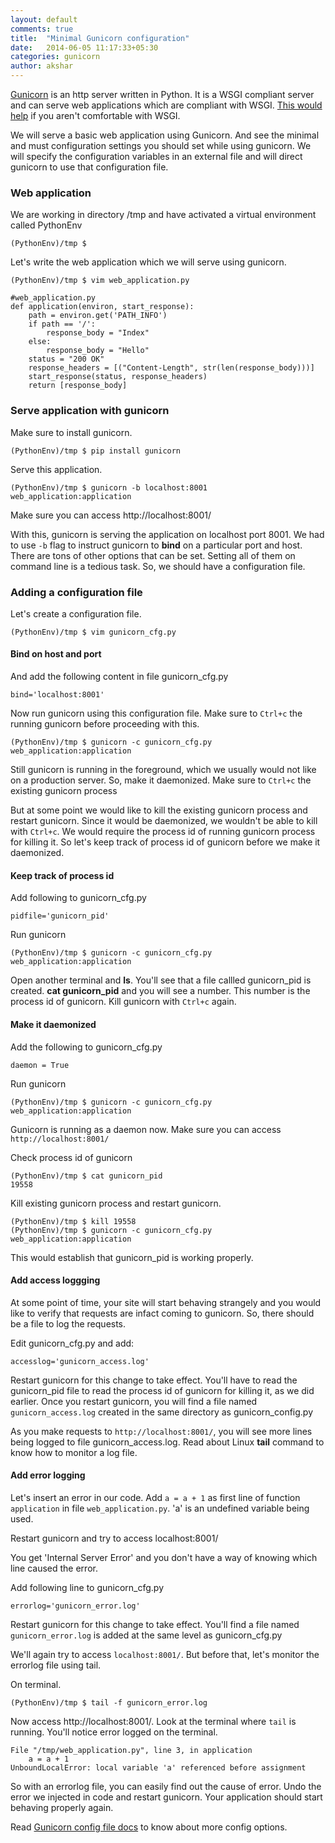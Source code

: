 ```yaml
---
layout: default
comments: true
title:  "Minimal Gunicorn configuration"
date:   2014-06-05 11:17:33+05:30
categories: gunicorn
author: akshar
---
```

<a href="http://gunicorn.org/" target="_blank">Gunicorn</a> is an http server written in Python. It is a WSGI compliant server and can serve web applications which are compliant with WSGI. <a href="http://agiliq.com/blog/2013/07/basics-wsgi/" target="_blank">This would help</a> if you aren't comfortable with WSGI.

We will serve a basic web application using Gunicorn. And see the minimal and must configuration settings you should set while using gunicorn. We will specify the configuration variables in an external file and will direct gunicorn to use that configuration file.

### Web application

We are working in directory /tmp and have activated a virtual environment called PythonEnv

    (PythonEnv)/tmp $

Let's write the web application which we will serve using gunicorn.

    (PythonEnv)/tmp $ vim web_application.py

    #web_application.py
    def application(environ, start_response):
        path = environ.get('PATH_INFO')
        if path == '/':
            response_body = "Index"
        else:
            response_body = "Hello"
        status = "200 OK"
        response_headers = [("Content-Length", str(len(response_body)))]
        start_response(status, response_headers)
        return [response_body]

### Serve application with gunicorn

Make sure to install gunicorn.

    (PythonEnv)/tmp $ pip install gunicorn

Serve this application.

    (PythonEnv)/tmp $ gunicorn -b localhost:8001 web_application:application

Make sure you can access http://localhost:8001/

With this, gunicorn is serving the application on localhost port 8001. We had to use `-b` flag to instruct gunicorn to **bind** on a particular port and host. There are tons of other options that can be set. Setting all of them on command line is a tedious task. So, we should have a configuration file.

### Adding a configuration file

Let's create a configuration file.

    (PythonEnv)/tmp $ vim gunicorn_cfg.py

#### Bind on host and port

And add the following content in file gunicorn_cfg.py

    bind='localhost:8001'

Now run gunicorn using this configuration file. Make sure to `Ctrl+c` the running gunicorn before proceeding with this.

    (PythonEnv)/tmp $ gunicorn -c gunicorn_cfg.py web_application:application

Still gunicorn is running in the foreground, which we usually would not like on a production server. So, make it daemonized. Make sure to `Ctrl+c` the existing gunicorn process

But at some point we would like to kill the existing gunicorn process and restart gunicorn. Since it would be daemonized, we wouldn't be able to kill with `Ctrl+c`. We would require the process id of running gunicorn process for killing it. So let's keep track of process id of gunicorn before we make it daemonized.

#### Keep track of process id

Add following to gunicorn_cfg.py

    pidfile='gunicorn_pid'

Run gunicorn

    (PythonEnv)/tmp $ gunicorn -c gunicorn_cfg.py web_application:application

Open another terminal and **ls**. You'll see that a file callled gunicorn_pid is created. **cat gunicorn_pid** and you will see a number. This number is the process id of gunicorn. Kill gunicorn with `Ctrl+c` again.

#### Make it daemonized

Add the following to gunicorn_cfg.py

    daemon = True

Run gunicorn

    (PythonEnv)/tmp $ gunicorn -c gunicorn_cfg.py web_application:application

Gunicorn is running as a daemon now. Make sure you can access `http://localhost:8001/`

Check process id of gunicorn

    (PythonEnv)/tmp $ cat gunicorn_pid
    19558

Kill existing gunicorn process and restart gunicorn.

    (PythonEnv)/tmp $ kill 19558
    (PythonEnv)/tmp $ gunicorn -c gunicorn_cfg.py web_application:application

This would establish that gunicorn_pid is working properly.

#### Add access loggging

At some point of time, your site will start behaving strangely and you would like to verify that requests are infact coming to gunicorn. So, there should be a file to log the requests.

Edit gunicorn_cfg.py and add:

    accesslog='gunicorn_access.log'

Restart gunicorn for this change to take effect. You'll have to read the gunicorn_pid file to read the process id of gunicorn for killing it, as we did earlier. Once you restart gunicorn, you will find a file named `gunicorn_access.log` created in the same directory as gunicorn_config.py

As you make requests to `http://localhost:8001/`, you will see more lines being logged to file gunicorn_access.log. Read about Linux **tail** command to know how to monitor a log file.

#### Add error logging

Let's insert an error in our code. Add `a = a + 1` as first line of function `application` in file `web_application.py`. 'a' is an undefined variable being used.

Restart gunicorn and try to access localhost:8001/

You get 'Internal Server Error' and you don't have a way of knowing which line caused the error.

Add following line to gunicorn_cfg.py

    errorlog='gunicorn_error.log'

Restart gunicorn for this change to take effect. You'll find a file named `gunicorn_error.log` is added at the same level as gunicorn_cfg.py

We'll again try to access `localhost:8001/`. But before that, let's monitor the errorlog file using tail.

On terminal.

    (PythonEnv)/tmp $ tail -f gunicorn_error.log

Now access http://localhost:8001/. Look at the terminal where `tail` is running. You'll notice error logged on the terminal.

    File "/tmp/web_application.py", line 3, in application
        a = a + 1
    UnboundLocalError: local variable 'a' referenced before assignment

So with an errorlog file, you can easily find out the cause of error. Undo the error we injected in code and restart gunicorn. Your application should start behaving properly again.

Read <a href="http://gunicorn-docs.readthedocs.org/en/latest/settings.html#config-file" target="_blank">Gunicorn config file docs</a> to know about more config options.


